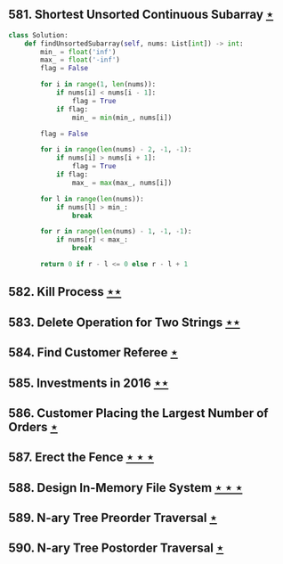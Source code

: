 ## 581. Shortest Unsorted Continuous Subarray [$\star$](https://leetcode.com/problems/shortest-unsorted-continuous-subarray)

```python
class Solution:
    def findUnsortedSubarray(self, nums: List[int]) -> int:
        min_ = float('inf')
        max_ = float('-inf')
        flag = False

        for i in range(1, len(nums)):
            if nums[i] < nums[i - 1]:
                flag = True
            if flag:
                min_ = min(min_, nums[i])

        flag = False

        for i in range(len(nums) - 2, -1, -1):
            if nums[i] > nums[i + 1]:
                flag = True
            if flag:
                max_ = max(max_, nums[i])

        for l in range(len(nums)):
            if nums[l] > min_:
                break

        for r in range(len(nums) - 1, -1, -1):
            if nums[r] < max_:
                break

        return 0 if r - l <= 0 else r - l + 1
```

## 582. Kill Process [$\star\star$](https://leetcode.com/problems/kill-process)

## 583. Delete Operation for Two Strings [$\star\star$](https://leetcode.com/problems/delete-operation-for-two-strings)

## 584. Find Customer Referee [$\star$](https://leetcode.com/problems/find-customer-referee)

## 585. Investments in 2016 [$\star\star$](https://leetcode.com/problems/investments-in-2016)

## 586. Customer Placing the Largest Number of Orders [$\star$](https://leetcode.com/problems/customer-placing-the-largest-number-of-orders)

## 587. Erect the Fence [$\star\star\star$](https://leetcode.com/problems/erect-the-fence)

## 588. Design In-Memory File System [$\star\star\star$](https://leetcode.com/problems/design-in-memory-file-system)

## 589. N-ary Tree Preorder Traversal [$\star$](https://leetcode.com/problems/n-ary-tree-preorder-traversal)

## 590. N-ary Tree Postorder Traversal [$\star$](https://leetcode.com/problems/n-ary-tree-postorder-traversal)

